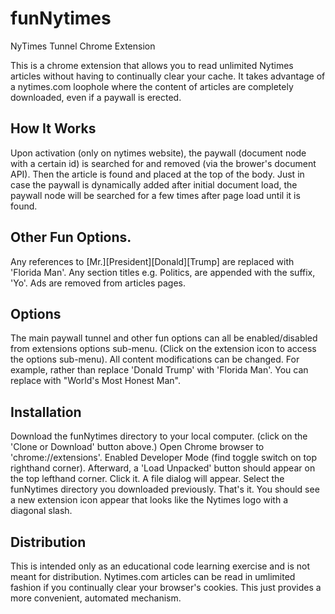 # funNytimes
NyTimes Tunnel Chrome Extension

This is a chrome extension that allows you to read unlimited Nytimes articles without having to continually clear your cache.
It takes advantage of a nytimes.com loophole where the content of articles are completely downloaded, even if a paywall is erected.

## How It Works
Upon activation (only on nytimes website), the paywall (document node with a certain id) is searched for and removed (via the brower's document API).  Then the article is found and placed at the top of the body.
Just in case the paywall is dynamically added after initial document load, the paywall node will be searched for a few times after page load until it is found.

## Other Fun Options.
Any references to [Mr.][President][Donald][Trump] are replaced with 'Florida Man'.  Any section titles e.g. Politics, are appended with the suffix, 'Yo'.  Ads are removed from articles pages.

## Options
The main paywall tunnel and other fun options can all be enabled/disabled from extensions options sub-menu.  (Click on the extension icon to access the options sub-menu).
All content modifications can be changed.  For example, rather than replace 'Donald Trump' with 'Florida Man'.  You can replace with "World's Most Honest Man".

## Installation
Download the funNytimes directory to your local computer. (click on the 'Clone or Download' button above.) Open Chrome browser to 'chrome://extensions'.  Enabled Developer Mode (find toggle switch on top righthand corner).  Afterward, a 'Load Unpacked' button should appear on the top lefthand corner.  Click it.  A file dialog will appear.  Select the funNytimes directory you downloaded previously.  That's it.  You should see a new extension icon appear that looks like the Nytimes logo with a diagonal slash.

## Distribution
This is intended only as an educational code learning exercise and is not meant for distribution.  Nytimes.com articles can be read in umlimited fashion if you continually clear your browser's cookies.  This just provides a more convenient, automated mechanism.
